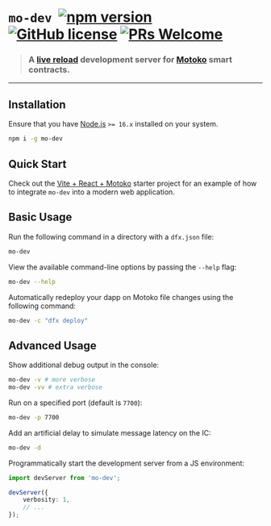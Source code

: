 
# `mo-dev` &nbsp;[![npm version](https://img.shields.io/npm/v/mo-dev.svg?logo=npm)](https://www.npmjs.com/package/mo-dev) [![GitHub license](https://img.shields.io/badge/license-Apache%202.0-blue.svg)](https://opensource.org/licenses/Apache-2.0) [![PRs Welcome](https://img.shields.io/badge/PRs-welcome-brightgreen.svg)](https://github.com/dfinity/motoko-dev-server/issues)

> ### A [live reload](https://blog.logrocket.com/complete-guide-full-stack-live-reload/) development server for [Motoko](https://smartcontracts.org/) smart contracts.

---

## Installation

Ensure that you have [Node.js](https://nodejs.org/en/) `>= 16.x` installed on your system.

```sh
npm i -g mo-dev
```

## Quick Start

Check out the [Vite + React + Motoko](.tree/main/examples/vite-react/) starter project for an example of how to integrate `mo-dev` into a modern web application.

## Basic Usage

Run the following command in a directory with a `dfx.json` file:

```sh
mo-dev
```

View the available command-line options by passing the `--help` flag:

```sh
mo-dev --help
```

Automatically redeploy your dapp on Motoko file changes using the following command:

```sh
mo-dev -c "dfx deploy"
```

## Advanced Usage

Show additional debug output in the console:

```sh
mo-dev -v # more verbose
mo-dev -vv # extra verbose
```

Run on a specified port (default is `7700`):

```sh
mo-dev -p 7700
```

Add an artificial delay to simulate message latency on the IC:

```sh
mo-dev -d
```

Programmatically start the development server from a JS environment:

```ts
import devServer from 'mo-dev';

devServer({
    verbosity: 1,
    // ...
});
```
